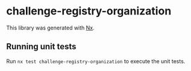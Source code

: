 # challenge-registry-organization

This library was generated with [Nx](https://nx.dev).

## Running unit tests

Run `nx test challenge-registry-organization` to execute the unit tests.
